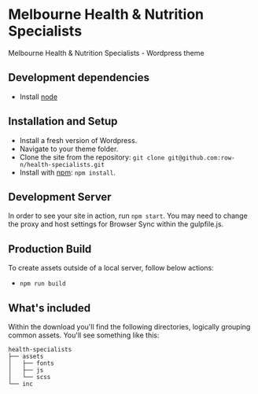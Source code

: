 # Melbourne Health & Nutrition Specialists
Melbourne Health &amp; Nutrition Specialists - Wordpress theme

## Development dependencies

* Install [node](https://nodejs.org/en/)

## Installation and Setup

* Install a fresh version of Wordpress.
* Navigate to your theme folder.
* Clone the site from the repository: `git clone git@github.com:row-n/health-specialists.git`
* Install with [npm](https://www.npmjs.com): `npm install`.

## Development Server

In order to see your site in action, run `npm start`. You may need to change the proxy and host settings for Browser Sync within the gulpfile.js.

## Production Build

To create assets outside of a local server, follow below actions:
* `npm run build`

## What's included

Within the download you'll find the following directories, logically grouping common assets. You'll see something like this:

```
health-specialists
├── assets
│   ├── fonts
│   ├── js
│   └── scss
└── inc
```
